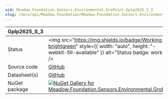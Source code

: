 ```yaml
---
uid: Meadow.Foundation.Sensors.Environmental.GroPoint.Gplp2625_S_3
slug: /docs/api/Meadow.Foundation/Meadow.Foundation.Sensors.Environmental.GroPoint.Gplp2625_S_3
---
```


| Gplp2625_S_3 | |
|--------|--------|
| Status | <img src="https://img.shields.io/badge/Working-brightgreen" style={{ width: "auto", height: "-webkit-fill-available" }} alt="Status badge: working" /> |
| Source code | [GitHub](https://github.com/WildernessLabs/Meadow.Foundation/tree/main/Source/Meadow.Foundation.Peripherals/Sensors.Environmental.GroPoint) |
| Datasheet(s) | [GitHub](https://github.com/WildernessLabs/Meadow.Foundation/tree/main/Source/Meadow.Foundation.Peripherals/Sensors.Environmental.GroPoint/Datasheet) |
| NuGet package | <a href="https://www.nuget.org/packages/Meadow.Foundation.Sensors.Environmental.GroPoint/" target="_blank"><img src="https://img.shields.io/nuget/v/Meadow.Foundation.Sensors.Environmental.GroPoint.svg?label=Meadow.Foundation.Sensors.Environmental.GroPoint" alt="NuGet Gallery for Meadow.Foundation.Sensors.Environmental.GroPoint" /></a> |

